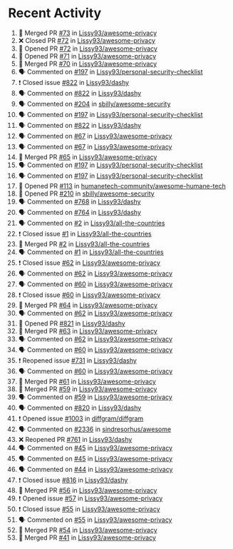 # Recent Activity

<!--START_SECTION:activity-->
1. 🎉 Merged PR [#73](https://github.com/Lissy93/awesome-privacy/pull/73) in [Lissy93/awesome-privacy](https://github.com/Lissy93/awesome-privacy)
2. ❌ Closed PR [#72](https://github.com/Lissy93/awesome-privacy/pull/72) in [Lissy93/awesome-privacy](https://github.com/Lissy93/awesome-privacy)
3. 💪 Opened PR [#72](https://github.com/Lissy93/awesome-privacy/pull/72) in [Lissy93/awesome-privacy](https://github.com/Lissy93/awesome-privacy)
4. 💪 Opened PR [#71](https://github.com/Lissy93/awesome-privacy/pull/71) in [Lissy93/awesome-privacy](https://github.com/Lissy93/awesome-privacy)
5. 🎉 Merged PR [#70](https://github.com/Lissy93/awesome-privacy/pull/70) in [Lissy93/awesome-privacy](https://github.com/Lissy93/awesome-privacy)
6. 🗣 Commented on [#197](https://github.com/Lissy93/personal-security-checklist/issues/197) in [Lissy93/personal-security-checklist](https://github.com/Lissy93/personal-security-checklist)
7. ❗️ Closed issue [#822](https://github.com/Lissy93/dashy/issues/822) in [Lissy93/dashy](https://github.com/Lissy93/dashy)
8. 🗣 Commented on [#822](https://github.com/Lissy93/dashy/issues/822) in [Lissy93/dashy](https://github.com/Lissy93/dashy)
9. 🗣 Commented on [#204](https://github.com/sbilly/awesome-security/issues/204) in [sbilly/awesome-security](https://github.com/sbilly/awesome-security)
10. 🗣 Commented on [#197](https://github.com/Lissy93/personal-security-checklist/issues/197) in [Lissy93/personal-security-checklist](https://github.com/Lissy93/personal-security-checklist)
11. 🗣 Commented on [#822](https://github.com/Lissy93/dashy/issues/822) in [Lissy93/dashy](https://github.com/Lissy93/dashy)
12. 🗣 Commented on [#67](https://github.com/Lissy93/awesome-privacy/issues/67) in [Lissy93/awesome-privacy](https://github.com/Lissy93/awesome-privacy)
13. 🗣 Commented on [#67](https://github.com/Lissy93/awesome-privacy/issues/67) in [Lissy93/awesome-privacy](https://github.com/Lissy93/awesome-privacy)
14. 🎉 Merged PR [#65](https://github.com/Lissy93/awesome-privacy/pull/65) in [Lissy93/awesome-privacy](https://github.com/Lissy93/awesome-privacy)
15. 🗣 Commented on [#197](https://github.com/Lissy93/personal-security-checklist/issues/197) in [Lissy93/personal-security-checklist](https://github.com/Lissy93/personal-security-checklist)
16. 🗣 Commented on [#197](https://github.com/Lissy93/personal-security-checklist/issues/197) in [Lissy93/personal-security-checklist](https://github.com/Lissy93/personal-security-checklist)
17. 💪 Opened PR [#113](https://github.com/humanetech-community/awesome-humane-tech/pull/113) in [humanetech-community/awesome-humane-tech](https://github.com/humanetech-community/awesome-humane-tech)
18. 💪 Opened PR [#210](https://github.com/sbilly/awesome-security/pull/210) in [sbilly/awesome-security](https://github.com/sbilly/awesome-security)
19. 🗣 Commented on [#768](https://github.com/Lissy93/dashy/issues/768) in [Lissy93/dashy](https://github.com/Lissy93/dashy)
20. 🗣 Commented on [#764](https://github.com/Lissy93/dashy/issues/764) in [Lissy93/dashy](https://github.com/Lissy93/dashy)
21. 🗣 Commented on [#2](https://github.com/Lissy93/all-the-countries/issues/2) in [Lissy93/all-the-countries](https://github.com/Lissy93/all-the-countries)
22. ❗️ Closed issue [#1](https://github.com/Lissy93/all-the-countries/issues/1) in [Lissy93/all-the-countries](https://github.com/Lissy93/all-the-countries)
23. 🎉 Merged PR [#2](https://github.com/Lissy93/all-the-countries/pull/2) in [Lissy93/all-the-countries](https://github.com/Lissy93/all-the-countries)
24. 🗣 Commented on [#1](https://github.com/Lissy93/all-the-countries/issues/1) in [Lissy93/all-the-countries](https://github.com/Lissy93/all-the-countries)
25. ❗️ Closed issue [#62](https://github.com/Lissy93/awesome-privacy/issues/62) in [Lissy93/awesome-privacy](https://github.com/Lissy93/awesome-privacy)
26. 🗣 Commented on [#62](https://github.com/Lissy93/awesome-privacy/issues/62) in [Lissy93/awesome-privacy](https://github.com/Lissy93/awesome-privacy)
27. 🗣 Commented on [#60](https://github.com/Lissy93/awesome-privacy/issues/60) in [Lissy93/awesome-privacy](https://github.com/Lissy93/awesome-privacy)
28. ❗️ Closed issue [#60](https://github.com/Lissy93/awesome-privacy/issues/60) in [Lissy93/awesome-privacy](https://github.com/Lissy93/awesome-privacy)
29. 🎉 Merged PR [#64](https://github.com/Lissy93/awesome-privacy/pull/64) in [Lissy93/awesome-privacy](https://github.com/Lissy93/awesome-privacy)
30. 🗣 Commented on [#62](https://github.com/Lissy93/awesome-privacy/issues/62) in [Lissy93/awesome-privacy](https://github.com/Lissy93/awesome-privacy)
31. 💪 Opened PR [#821](https://github.com/Lissy93/dashy/pull/821) in [Lissy93/dashy](https://github.com/Lissy93/dashy)
32. 🎉 Merged PR [#63](https://github.com/Lissy93/awesome-privacy/pull/63) in [Lissy93/awesome-privacy](https://github.com/Lissy93/awesome-privacy)
33. 🗣 Commented on [#62](https://github.com/Lissy93/awesome-privacy/issues/62) in [Lissy93/awesome-privacy](https://github.com/Lissy93/awesome-privacy)
34. 🗣 Commented on [#60](https://github.com/Lissy93/awesome-privacy/issues/60) in [Lissy93/awesome-privacy](https://github.com/Lissy93/awesome-privacy)
35. ❗️ Reopened issue [#731](https://github.com/Lissy93/dashy/issues/731) in [Lissy93/dashy](https://github.com/Lissy93/dashy)
36. 🗣 Commented on [#60](https://github.com/Lissy93/awesome-privacy/issues/60) in [Lissy93/awesome-privacy](https://github.com/Lissy93/awesome-privacy)
37. 🎉 Merged PR [#61](https://github.com/Lissy93/awesome-privacy/pull/61) in [Lissy93/awesome-privacy](https://github.com/Lissy93/awesome-privacy)
38. 🎉 Merged PR [#59](https://github.com/Lissy93/awesome-privacy/pull/59) in [Lissy93/awesome-privacy](https://github.com/Lissy93/awesome-privacy)
39. 🗣 Commented on [#59](https://github.com/Lissy93/awesome-privacy/issues/59) in [Lissy93/awesome-privacy](https://github.com/Lissy93/awesome-privacy)
40. 🗣 Commented on [#820](https://github.com/Lissy93/dashy/issues/820) in [Lissy93/dashy](https://github.com/Lissy93/dashy)
41. ❗️ Opened issue [#1003](https://github.com/diffgram/diffgram/issues/1003) in [diffgram/diffgram](https://github.com/diffgram/diffgram)
42. 🗣 Commented on [#2336](https://github.com/sindresorhus/awesome/issues/2336) in [sindresorhus/awesome](https://github.com/sindresorhus/awesome)
43. ❌ Reopened PR [#761](https://github.com/Lissy93/dashy/pull/761) in [Lissy93/dashy](https://github.com/Lissy93/dashy)
44. 🗣 Commented on [#45](https://github.com/Lissy93/awesome-privacy/issues/45) in [Lissy93/awesome-privacy](https://github.com/Lissy93/awesome-privacy)
45. 🗣 Commented on [#45](https://github.com/Lissy93/awesome-privacy/issues/45) in [Lissy93/awesome-privacy](https://github.com/Lissy93/awesome-privacy)
46. 🗣 Commented on [#44](https://github.com/Lissy93/awesome-privacy/issues/44) in [Lissy93/awesome-privacy](https://github.com/Lissy93/awesome-privacy)
47. ❗️ Closed issue [#816](https://github.com/Lissy93/dashy/issues/816) in [Lissy93/dashy](https://github.com/Lissy93/dashy)
48. 🎉 Merged PR [#56](https://github.com/Lissy93/awesome-privacy/pull/56) in [Lissy93/awesome-privacy](https://github.com/Lissy93/awesome-privacy)
49. ❗️ Opened issue [#57](https://github.com/Lissy93/awesome-privacy/issues/57) in [Lissy93/awesome-privacy](https://github.com/Lissy93/awesome-privacy)
50. ❗️ Closed issue [#55](https://github.com/Lissy93/awesome-privacy/issues/55) in [Lissy93/awesome-privacy](https://github.com/Lissy93/awesome-privacy)
51. 🗣 Commented on [#55](https://github.com/Lissy93/awesome-privacy/issues/55) in [Lissy93/awesome-privacy](https://github.com/Lissy93/awesome-privacy)
52. 🎉 Merged PR [#54](https://github.com/Lissy93/awesome-privacy/pull/54) in [Lissy93/awesome-privacy](https://github.com/Lissy93/awesome-privacy)
53. 🎉 Merged PR [#41](https://github.com/Lissy93/awesome-privacy/pull/41) in [Lissy93/awesome-privacy](https://github.com/Lissy93/awesome-privacy)
<!--END_SECTION:activity-->

